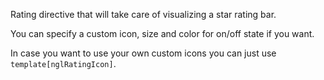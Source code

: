 Rating directive that will take care of visualizing a star rating bar.

You can specify a custom icon, size and color for on/off state if you want.

In case you want to use your own custom icons you can just use `template[nglRatingIcon]`.
